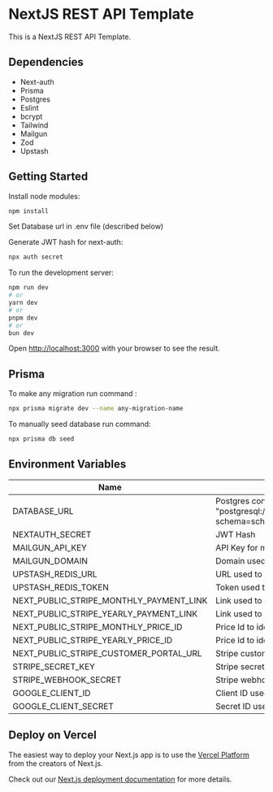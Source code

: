 # NextJS REST API Template

This is a NextJS REST API Template.

## Dependencies

- Next-auth
- Prisma
- Postgres
- Eslint
- bcrypt
- Tailwind
- Mailgun
- Zod
- Upstash

## Getting Started

Install node modules:

```bash
npm install
```

Set Database url in .env file (described below)

Generate JWT hash for next-auth:

```bash
npx auth secret
```

To run the development server:

```bash
npm run dev
# or
yarn dev
# or
pnpm dev
# or
bun dev
```

Open [http://localhost:3000](http://localhost:3000) with your browser to see the result.

## Prisma

To make any migration run command :

```bash
npx prisma migrate dev --name any-migration-name
```

To manually seed database run command:

```bash
npx prisma db seed
```

## Environment Variables

| Name                                    | Description                                                                                              |
| --------------------------------------- | -------------------------------------------------------------------------------------------------------- |
| DATABASE_URL                            | Postgres connection string example "postgresql://username:password@localhost:port/postgres?schema=schema |
| NEXTAUTH_SECRET                         | JWT Hash                                                                                                 |
| MAILGUN_API_KEY                         | API Key for mailgun                                                                                      |
| MAILGUN_DOMAIN                          | Domain used for mailgun API                                                                              |
| UPSTASH_REDIS_URL                       | URL used to access REDIS DB                                                                              |
| UPSTASH_REDIS_TOKEN                     | Token used to access REDIS DB                                                                            |
| NEXT_PUBLIC_STRIPE_MONTHLY_PAYMENT_LINK | Link used to send customer to stripe payment                                                             |
| NEXT_PUBLIC_STRIPE_YEARLY_PAYMENT_LINK  | Link used to send customer to stripe payment                                                             |
| NEXT_PUBLIC_STRIPE_MONTHLY_PRICE_ID     | Price Id to identify monthly plan                                                                        |
| NEXT_PUBLIC_STRIPE_YEARLY_PRICE_ID      | Price Id to identify monthly plan                                                                        |
| NEXT_PUBLIC_STRIPE_CUSTOMER_PORTAL_URL  | Stripe customer portal link                                                                              |
| STRIPE_SECRET_KEY                       | Stripe secret key for webhook config                                                                     |
| STRIPE_WEBHOOK_SECRET                   | Stripe webhook secret key for webhook config                                                             |
| GOOGLE_CLIENT_ID                        | Client ID used for Google Provider                                                                       |
| GOOGLE_CLIENT_SECRET                    | Secret ID used for Google Provider                                                                       |

## Deploy on Vercel

The easiest way to deploy your Next.js app is to use the [Vercel Platform](https://vercel.com/new?utm_medium=default-template&filter=next.js&utm_source=create-next-app&utm_campaign=create-next-app-readme) from the creators of Next.js.

Check out our [Next.js deployment documentation](https://nextjs.org/docs/app/building-your-application/deploying) for more details.
